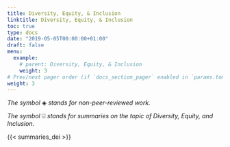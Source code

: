 ```yaml
---
title: Diversity, Equity, & Inclusion
linktitle: Diversity, Equity, & Inclusion
toc: true
type: docs
date: "2019-05-05T00:00:00+01:00"
draft: false
menu:
  example:
    # parent: Diversity, Equity, & Inclusion
    weight: 3
# Prev/next pager order (if `docs_section_pager` enabled in `params.toml`)
weight: 3
---
```


_The symbol_ ◈ _stands for non-peer-reviewed work._

_The symbol_ ⌺ _stands for summaries on the topic of Diversity, Equity, and Inclusion._

{{< summaries_dei >}}